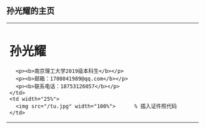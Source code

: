 
## 孙光耀的主页


<table border="0">
  <tr>
    <td width="75%">
      <h1>孙光耀</h1>
      
      <p><b>南京理工大学2019级本科生</b></p>
      <p><b>邮箱：1700041989@qq.com</b></p>
      <p><b>联系电话：18753126057</b></p>
    </td>
    <td width="25%">
      <img src="/tu.jpg" width="100%">      % 插入证件照代码
    </td>
  </tr>
</table>
